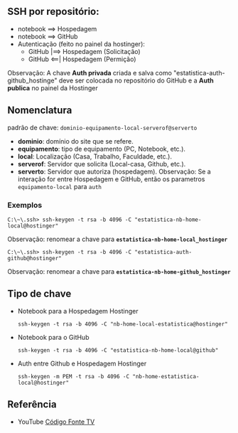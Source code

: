 ## SSH por repositório:
- notebook ==> Hospedagem
- notebook ==> GitHub
- Autenticação (feito no painel da hostinger):
  - GitHub |==> Hospedagem (Solicitação)
  - GitHub <==| Hospedagem (Permição)
  
Observação: A chave **Auth privada** criada e salva como 
"estatistica-auth-github_hostinge" deve ser colocada no 
repositório do GitHub e a **Auth publica** no painel da Hostinger

## Nomenclatura

padrão de chave: `dominio-equipamento-local-serverof@serverto`
- **dominio**:  domínio do site que se refere.
- **equipamento**: tipo de equipamento (PC, Notebook, etc.).
- **local**: Localização (Casa, Trabalho, Faculdade, etc.).
- **serverof**: Servidor que solicita (Local-casa, Github, etc.).
- **serverto**: Servidor que autoriza (hospedagem).
Observação: Se a interação for entre Hospedagem e GitHub, então os parametros
`equipamento-local` para `auth`

### Exemplos
```{bash}
C:\~\.ssh> ssh-keygen -t rsa -b 4096 -C "estatistica-nb-home-local@hostinger"
```
Observação: renomear a chave para **``estatistica-nb-home-local_hostinger``**
```{bash}
C:\~\.ssh> ssh-keygen -t rsa -b 4096 -C "estatistica-auth-github@hostinger"
```
Observação: renomear a chave para **``estatistica-nb-home-github_hostinger``**

## Tipo de chave
- Notebook para a Hospedagem Hostinger
  ```{}
  ssh-keygen -t rsa -b 4096 -C "nb-home-local-estatistica@hostinger"
  ```
- Notebook para o GitHub
  ```{}
  ssh-keygen -t rsa -b 4096 -C "estatistica-nb-home-local@github"
  ```
- Auth entre Github e Hospedagem Hostinger
  ```{}
  ssh-keygen -m PEM -t rsa -b 4096 -C "nb-home-estatistica-local@hostinger"
  ```

## Referência
- YouTube [Código Fonte TV](https://www.youtube.com/watch?v=lfoYZ1tz33k&list=PLcX1VCeOd7Sz976bwnWOV-1cE9I6TAmd_&index=1&t=228s&pp=gAQBiAQB)
